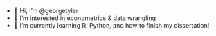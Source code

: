 - 👋 Hi, I’m @georgetyler
- 👀 I’m interested in econometrics & data wrangling
- 🌱 I’m currently learning R, Python, and how to finish my dissertation!
